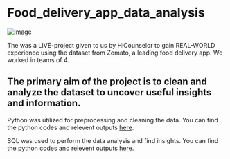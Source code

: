 # Food_delivery_app_data_analysis
![image](https://user-images.githubusercontent.com/123518126/235265058-85c9e622-63ca-4634-99ae-4622947bba41.png)


The was a LIVE-project given to us by HiCounselor to gain REAL-WORLD experience using the dataset from Zomato, a leading food delivery app. We worked in teams of 4.

## The primary aim of the project is to clean and analyze the dataset to uncover useful insights and information. 

Python was utilized for preprocessing and cleaning the data. 
You can find the python codes and relevent outputs [here](https://github.com/mythilyram/Food_delivery_app_data_analysis/blob/main/Food_Delivery_App_Data_Analysis.ipynb).

SQL was used to perform the data analysis and find insights. 
You can find the python codes and relevent outputs [here](https://medium.com/@mythilyrm/food-delivery-app-data-analysis-edf0389929ce).



